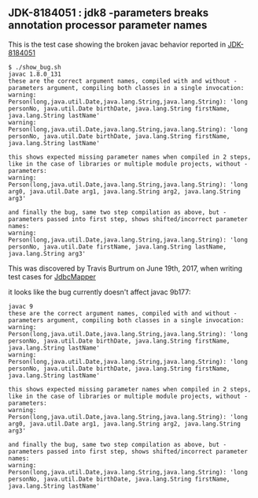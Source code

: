 JDK-8184051 : jdk8 -parameters breaks annotation processor parameter names
----------------------------------------------------------------------

This is the test case showing the broken javac behavior reported in [JDK-8184051](http://bugs.java.com/bugdatabase/view_bug.do?bug_id=JDK-8184051)

    $ ./show_bug.sh
    javac 1.8.0_131
    these are the correct argument names, compiled with and without -parameters argument, compiling both classes in a single invocation:
    warning: Person(long,java.util.Date,java.lang.String,java.lang.String): 'long personNo, java.util.Date birthDate, java.lang.String firstName, java.lang.String lastName'
    warning: Person(long,java.util.Date,java.lang.String,java.lang.String): 'long personNo, java.util.Date birthDate, java.lang.String firstName, java.lang.String lastName'

    this shows expected missing parameter names when compiled in 2 steps, like in the case of libraries or multiple module projects, without -parameters:
    warning: Person(long,java.util.Date,java.lang.String,java.lang.String): 'long arg0, java.util.Date arg1, java.lang.String arg2, java.lang.String arg3'

    and finally the bug, same two step compilation as above, but -parameters passed into first step, shows shifted/incorrect parameter names:
    warning: Person(long,java.util.Date,java.lang.String,java.lang.String): 'long personNo, java.util.Date firstName, java.lang.String lastName, java.lang.String arg3'

This was discovered by Travis Burtrum on June 19th, 2017, when writing test cases for [JdbcMapper](https://code.moparisthebest.com/moparisthebest/JdbcMapper/src/68c1c0482e56c1a2a3ea842a6a71fea3e4444738/jdbcmapper/src/main/java/com/moparisthebest/jdbc/codegen/CompileTimeRowToObjectMapper.java#L88)

it looks like the bug currently doesn't affect javac 9b177:

    javac 9
    these are the correct argument names, compiled with and without -parameters argument, compiling both classes in a single invocation:
    warning: Person(long,java.util.Date,java.lang.String,java.lang.String): 'long personNo, java.util.Date birthDate, java.lang.String firstName, java.lang.String lastName'
    warning: Person(long,java.util.Date,java.lang.String,java.lang.String): 'long personNo, java.util.Date birthDate, java.lang.String firstName, java.lang.String lastName'
    
    this shows expected missing parameter names when compiled in 2 steps, like in the case of libraries or multiple module projects, without -parameters:
    warning: Person(long,java.util.Date,java.lang.String,java.lang.String): 'long arg0, java.util.Date arg1, java.lang.String arg2, java.lang.String arg3'
    
    and finally the bug, same two step compilation as above, but -parameters passed into first step, shows shifted/incorrect parameter names:
    warning: Person(long,java.util.Date,java.lang.String,java.lang.String): 'long personNo, java.util.Date birthDate, java.lang.String firstName, java.lang.String lastName'
